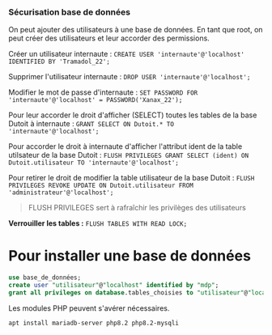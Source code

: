 ### Sécurisation base de données

On peut ajouter des utilisateurs à une base de données.
En tant que root, on peut créer des utilisateurs et leur accorder des permissions.

Créer un utilisateur internaute :  `CREATE USER 'internaute'@'localhost' IDENTIFIED BY 'Tramadol_22';`

Supprimer l'utilisateur internaute : `DROP USER 'internaute'@'localhost';`

Modifier le mot de passe d'internaute : `SET PASSWORD FOR 'internaute'@'localhost' = PASSWORD('Xanax_22');`

Pour leur accorder le droit d'afficher (SELECT) toutes les tables de la base Dutoit à internaute : `GRANT SELECT ON Dutoit.* TO 'internaute'@'localhost';`

Pour accorder le droit à internaute d'afficher l'attribut ident de la table utilsateur de la base Dutoit : `FLUSH PRIVILEGES GRANT SELECT (ident) ON Dutoit.utilisateur TO 'internaute'@'localhost';`

Pour retirer le droit de modifier la table utilisateur de la base Dutoit : `FLUSH PRIVILEGES REVOKE UPDATE ON Dutoit.utilisateur FROM 'administrateur'@'localhost';`

> FLUSH PRIVILEGES sert à rafraîchir les privilèges des utilisateurs

**Verrouiller les tables :** `FLUSH TABLES WITH READ LOCK;`

# Pour installer une base de données

```sql
use base_de_données;
create user "utilisateur"@"localhost" identified by "mdp";
grant all privileges on database.tables_choisies to "utilisateur"@"localhost"
```

Les modules PHP peuvent s'avérer nécessaires.

```bash
apt install mariadb-server php8.2 php8.2-mysqli
```
